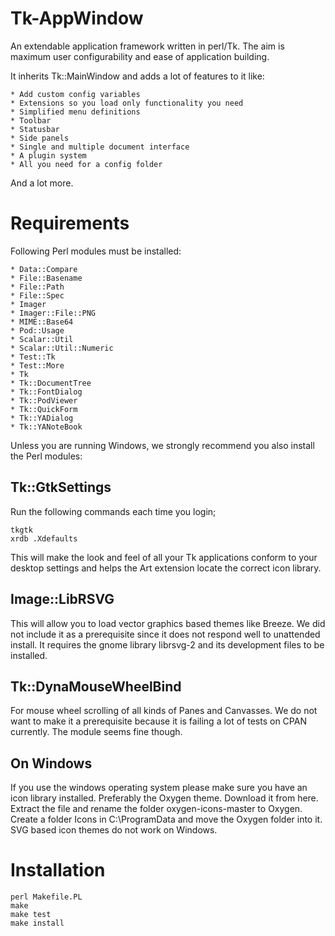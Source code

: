 # Tk-AppWindow

An extendable application framework written in perl/Tk. The aim is maximum user configurability
and ease of application building.

It inherits Tk::MainWindow and adds a lot of features to it like:

    * Add custom config variables
    * Extensions so you load only functionality you need
    * Simplified menu definitions
    * Toolbar
    * Statusbar
    * Side panels
    * Single and multiple document interface
    * A plugin system
    * All you need for a config folder

And a lot more.

# Requirements

Following Perl modules must be installed:

    * Data::Compare
    * File::Basename
    * File::Path
    * File::Spec
    * Imager
    * Imager::File::PNG
    * MIME::Base64
    * Pod::Usage
    * Scalar::Util
    * Scalar::Util::Numeric
    * Test::Tk
    * Test::More
    * Tk
    * Tk::DocumentTree
    * Tk::FontDialog
    * Tk::PodViewer
    * Tk::QuickForm
    * Tk::YADialog
    * Tk::YANoteBook

Unless you are running Windows, we strongly recommend you also install the Perl modules:

## Tk::GtkSettings 

Run the following commands each time you login;

    tkgtk
    xrdb .Xdefaults

This will make the look and feel of all your Tk applications conform to your desktop settings and helps 
the Art extension locate the correct icon library.

## Image::LibRSVG

This will allow you to load vector graphics based themes like Breeze. We did not include it as a 
prerequisite since it does not respond well to unattended install. It requires the gnome library 
librsvg-2 and its development files to be installed.

## Tk::DynaMouseWheelBind

For mouse wheel scrolling of all kinds of Panes and Canvasses. We do not want to make it a prerequisite
because it is failing a lot of tests on CPAN currently. The module seems fine though.

## On Windows

If you use the windows operating system please make sure you have an icon library installed.
Preferably the Oxygen theme. Download it from here. Extract the file and rename the folder 
oxygen-icons-master to Oxygen. Create a folder Icons in C:\ProgramData and move the Oxygen folder into it.
SVG based icon themes do not work on Windows.

# Installation

    perl Makefile.PL
    make
    make test
    make install


